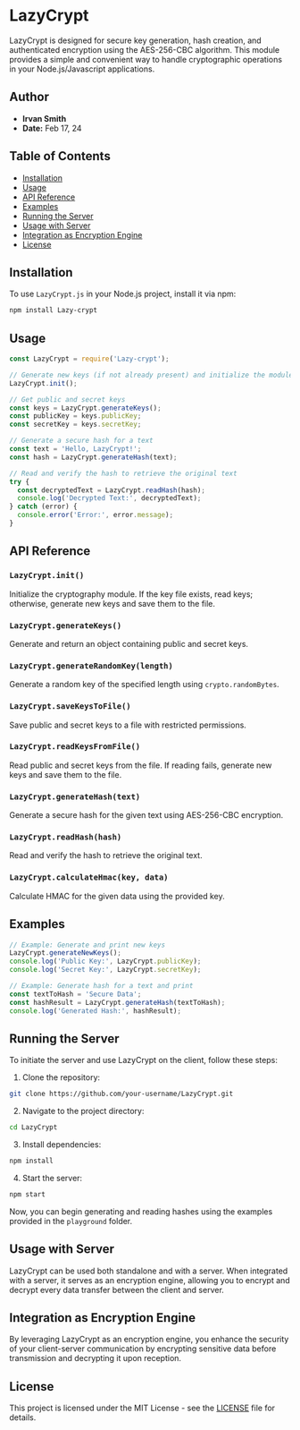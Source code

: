 # LazyCrypt

LazyCrypt is designed for secure key generation, hash creation, and authenticated encryption using the AES-256-CBC algorithm. This module provides a simple and convenient way to handle cryptographic operations in your Node.js/Javascript applications.

## Author

- **Irvan Smith**
- **Date:** Feb 17, 24

## Table of Contents

- [Installation](#installation)
- [Usage](#usage)
- [API Reference](#api-reference)
- [Examples](#examples)
- [Running the Server](#running-the-server)
- [Usage with Server](#usage-with-server)
- [Integration as Encryption Engine](#integration-as-encryption-engine)
- [License](#license)

## Installation

To use `LazyCrypt.js` in your Node.js project, install it via npm:

```bash
npm install Lazy-crypt
```

## Usage

```javascript
const LazyCrypt = require('Lazy-crypt');

// Generate new keys (if not already present) and initialize the module
LazyCrypt.init();

// Get public and secret keys
const keys = LazyCrypt.generateKeys();
const publicKey = keys.publicKey;
const secretKey = keys.secretKey;

// Generate a secure hash for a text
const text = 'Hello, LazyCrypt!';
const hash = LazyCrypt.generateHash(text);

// Read and verify the hash to retrieve the original text
try {
  const decryptedText = LazyCrypt.readHash(hash);
  console.log('Decrypted Text:', decryptedText);
} catch (error) {
  console.error('Error:', error.message);
}
```

## API Reference

### `LazyCrypt.init()`

Initialize the cryptography module. If the key file exists, read keys; otherwise, generate new keys and save them to the file.

### `LazyCrypt.generateKeys()`

Generate and return an object containing public and secret keys.

### `LazyCrypt.generateRandomKey(length)`

Generate a random key of the specified length using `crypto.randomBytes`.

### `LazyCrypt.saveKeysToFile()`

Save public and secret keys to a file with restricted permissions.

### `LazyCrypt.readKeysFromFile()`

Read public and secret keys from the file. If reading fails, generate new keys and save them to the file.

### `LazyCrypt.generateHash(text)`

Generate a secure hash for the given text using AES-256-CBC encryption.

### `LazyCrypt.readHash(hash)`

Read and verify the hash to retrieve the original text.

### `LazyCrypt.calculateHmac(key, data)`

Calculate HMAC for the given data using the provided key.

## Examples

```javascript
// Example: Generate and print new keys
LazyCrypt.generateNewKeys();
console.log('Public Key:', LazyCrypt.publicKey);
console.log('Secret Key:', LazyCrypt.secretKey);
```

```javascript
// Example: Generate hash for a text and print
const textToHash = 'Secure Data';
const hashResult = LazyCrypt.generateHash(textToHash);
console.log('Generated Hash:', hashResult);
```

## Running the Server

To initiate the server and use LazyCrypt on the client, follow these steps:

1. Clone the repository:

```bash
git clone https://github.com/your-username/LazyCrypt.git
```

2. Navigate to the project directory:

```bash
cd LazyCrypt
```

3. Install dependencies:

```bash
npm install
```

4. Start the server:

```bash
npm start
```

Now, you can begin generating and reading hashes using the examples provided in the `playground` folder.

## Usage with Server

LazyCrypt can be used both standalone and with a server. When integrated with a server, it serves as an encryption engine, allowing you to encrypt and decrypt every data transfer between the client and server.

## Integration as Encryption Engine

By leveraging LazyCrypt as an encryption engine, you enhance the security of your client-server communication by encrypting sensitive data before transmission and decrypting it upon reception.

## License

This project is licensed under the MIT License - see the [LICENSE](LICENSE) file for details.
